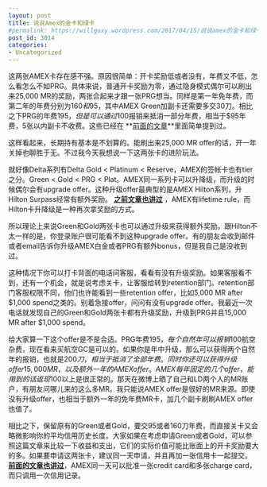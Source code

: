 ```yaml
---
layout: post
title: 说说Amex的金卡和绿卡
#permalink: https://willguxy.wordpress.com/2017/04/15/说说amex的金卡和绿卡/index.html
post_id: 3014
categories: 
- Uncategorized
---
```


这两张AMEX卡存在感不强。原因很简单：开卡奖励低或者没有，年费又不低，怎么看怎么不如PRG。具体来说，普通开卡奖励为零，通过隐身模式偶尔可以刷出来25,000 MR的奖励，两张合起来才跟一张PRG想当。同样是第一年免年费，而第二年的年费分别为$160和$95，其中AMEX Green加副卡还需要多交30刀。相比之下PRG的年费$195，但是可以通过$100报销来抵消一部分年费，相当于$95年费，5张以内副卡不收费。这些已经在
**[前面的文章](https://willguxy.wordpress.com/2017/01/22/amex%E5%89%AF%E5%8D%A1%E6%BC%AB%E8%B0%88/)**里面简单提到过。

这样看起来，长期持有基本是不划算的。能刷出来25,000 MR offer的话，开一年关掉也聊胜于无。不过我今天我想说一下这两张卡的进阶玩法。

就好像Delta系列有Delta Gold < Platinum < Reserve，AMEX的签帐卡也有tier之分。Green < Gold < PRG < Plat。AMEX同一系列卡可以升降级，而升级的时候偶尔会有upgrade offer。这种升级offer最典型的是AMEX Hilton系列，升Hilton Surpass经常有额外奖励。
**[之前文章也讲过](https://willguxy.wordpress.com/2017/04/03/amex-rules-explained/)**
，AMEX有lifetime rule，而Hilton卡升降级是一种再次拿奖励的方式。

所以理论上来说Green和Gold两张卡也可以通过升级来获得额外奖励。跟Hilton不太一样的是，你登录账户很可能看不到这种upgrade offer。有的朋友会收到邮件或者email告诉你升级AMEX白金或者PRG有额外bonus，但是我自己是没收到过。

这种情况下你可以打卡背面的电话问客服，看看有没有升级奖励。如果客服看不到，还有一个机会，就是说考虑关卡，让客服给转到retention部门。retention部门客服权限不同，他们也许能看到一些retention offer，比如5,000 MR after $1,000 spend之类的。别着急接offer，问问有没有upgrade offer。我最近一次电话就发现自己的Green和Gold两张卡都有升级奖励，升级到PRG并且15,000 MR after $1,000 spend。

给大家算一下这个offer是不是合适。PRG年费$195，每个自然年可以报销$100航空杂费，现在看来买航空GC是可以的。如果你是年中升级，那么可以获得两个自然年的报销，也就是$200刀，相当于抵消了全部年费。同时你还可以获得升级offer 15,000 MR，以及额外一年的AMEX offer。AMEX每年固定的几个offer，能用到的话返现$100以上是很正常的。那天在微博上晒了自己和LD两个人的MR账户，有朋友问哪儿来的这么多MR。我只能说AMEX offer是很好的MR来源。即使没有升级offer，也相当于额外一年的免年费MR卡，加几个副卡刷刷AMEX offer也值了。

相比之下，保留原有的Green或者Gold，要交95或者160刀年费，而直接关卡又会略微影响你的平均信用历史长度。大家如果在考虑申请Green或者Gold，可以参照这篇文章来比较一下收益和支出，它们的实际价值可能比账面上的开卡奖励要大的多。如果要申请这两张卡，建议同一天申请，并且再加一张信用卡一起提交。
**[前面的文章也讲过](https://willguxy.wordpress.com/2017/04/03/amex-rules-explained/)**，AMEX同一天可以批准一张credit card和多张charge card，而只调用一次信用记录。